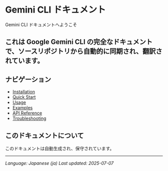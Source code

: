 # Gemini CLI ドキュメント

Gemini CLI ドキュメントへようこそ

## これは Google Gemini CLI の完全なドキュメントで、ソースリポジトリから自動的に同期され、翻訳されています。

## ナビゲーション

- [Installation](./installation.md)
- [Quick Start](./quick-start.md)
- [Usage](./usage.md)
- [Examples](./examples.md)
- [API Reference](./api.md)
- [Troubleshooting](./troubleshooting.md)

## このドキュメントについて

このドキュメントは自動生成され、保守されています。

---

*Language: Japanese (ja)*
*Last updated: 2025-07-07*
